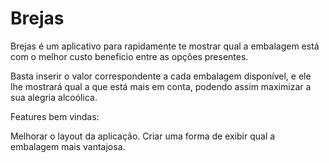# Brejas

Brejas é um aplicativo para rapidamente te mostrar qual a embalagem 
está com o melhor custo beneficio entre as opções presentes.

Basta inserir o valor correspondente a cada embalagem disponível, e ele lhe mostrará qual a que está mais em conta, podendo assim maximizar a sua alegria alcoólica.

Features bem vindas:

Melhorar o layout da aplicação.
Criar uma forma de exibir qual a embalagem mais vantajosa.

